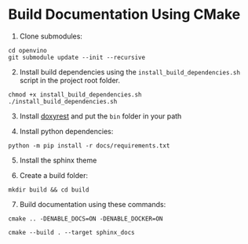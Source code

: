 # Build Documentation Using CMake

1. Clone submodules:
```
cd openvino
git submodule update --init --recursive
```
2. Install build dependencies using the `install_build_dependencies.sh` script in the project root folder.
```
chmod +x install_build_dependencies.sh
./install_build_dependencies.sh
```

3. Install [doxyrest](https://github.com/vovkos/doxyrest/releases/tag/doxyrest-2.1.2) and put the `bin` folder in your path

4. Install python dependencies:

```
python -m pip install -r docs/requirements.txt
```

5. Install the sphinx theme

6. Create a build folder:

```
mkdir build && cd build
```

7. Build documentation using these commands:
```
cmake .. -DENABLE_DOCS=ON -DENABLE_DOCKER=ON
```

```
cmake --build . --target sphinx_docs
```
